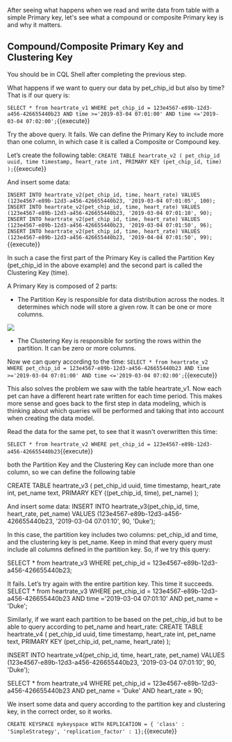 After seeing what happens when we read and write data from table with a simple Primary key, let's see what a compound or composite Primary key is and why it matters. 

## Compound/Composite Primary Key and Clustering Key

You should be in CQL Shell after completing the previous step. 

What happens if we want to query our data by pet_chip_id but also by time? That is if our query is:

`SELECT * from heartrate_v1 WHERE pet_chip_id = 123e4567-e89b-12d3-a456-426655440b23 AND time >='2019-03-04 07:01:00' AND time <='2019-03-04 07:02:00';`{{execute}}

Try the above query. It fails. We can define the Primary Key to include more than one column, in which case it is called a Composite or Compound key.

Let’s create the following table:
`CREATE TABLE heartrate_v2 (
   pet_chip_id uuid,
   time timestamp,
   heart_rate int,
   PRIMARY KEY (pet_chip_id, time)
);`{{execute}}

And insert some data:

`INSERT INTO heartrate_v2(pet_chip_id, time, heart_rate) VALUES (123e4567-e89b-12d3-a456-426655440b23, '2019-03-04 07:01:05', 100); 
INSERT INTO heartrate_v2(pet_chip_id, time, heart_rate) VALUES (123e4567-e89b-12d3-a456-426655440b23, '2019-03-04 07:01:10', 90); 
INSERT INTO heartrate_v2(pet_chip_id, time, heart_rate) VALUES (123e4567-e89b-12d3-a456-426655440b23, '2019-03-04 07:01:50', 96); 
INSERT INTO heartrate_v2(pet_chip_id, time, heart_rate) VALUES (123e4567-e89b-12d3-a456-426655440b23, '2019-04-04 07:01:50', 99);`{{execute}} 

In such a case the first part of the Primary Key is called the Partition Key (pet_chip_id in the above example) and the second part is called the Clustering Key (time).

A Primary Key is composed of 2 parts:

* The Partition Key is responsible for data distribution across the nodes. It determines which node will store a given row. It can be one or more columns.

![](https://university.scylladb.com/topic/primary-key-partition-key-clustering-key/architecture_ring_modified/#main)

* The Clustering Key is responsible for sorting the rows within the partition. It can be zero or more columns.


Now we can query according to the time:
`SELECT * from heartrate_v2 WHERE pet_chip_id = 123e4567-e89b-12d3-a456-426655440b23 AND time >='2019-03-04 07:01:00' AND time <='2019-03-04 07:02:00';`{{execute}}

This also solves the problem we saw with the table heartrate_v1. Now each pet can have a different heart rate written for each time period. This makes more sense and goes back to the first step in data modeling, which is thinking about which queries will be performed and taking that into account when creating the data model.

Read the data for the same pet, to see that it wasn't overwritten this time:

`SELECT * from heartrate_v2 WHERE pet_chip_id = 123e4567-e89b-12d3-a456-426655440b23`{{execute}} 

both the Partition Key and the Clustering Key can include more than one column, so we can define the following table 

CREATE TABLE heartrate_v3 (
   pet_chip_id uuid,
   time timestamp,
   heart_rate int,
   pet_name text,
   PRIMARY KEY ((pet_chip_id, time), pet_name)
);

And insert some data:
INSERT INTO heartrate_v3(pet_chip_id, time, heart_rate, pet_name) VALUES (123e4567-e89b-12d3-a456-426655440b23, '2019-03-04 07:01:10', 90, 'Duke'); 

In this case, the partition key includes two columns: pet_chip_id and time, and the clustering key is pet_name. Keep in mind that every query must include all columns defined in the partition key. So, if we try this query:

SELECT * from heartrate_v3 WHERE pet_chip_id = 123e4567-e89b-12d3-a456-426655440b23;

It fails. Let’s try again with the entire partition key. This time it succeeds. 
SELECT * from heartrate_v3 WHERE pet_chip_id = 123e4567-e89b-12d3-a456-426655440b23 AND time ='2019-03-04 07:01:10' AND pet_name = 'Duke'; 

Similarly, if we want each partition to be based on the pet_chip_id but to be able to query according to pet_name and heart_rate:
CREATE TABLE heartrate_v4 (
   pet_chip_id uuid,
   time timestamp,
   heart_rate int,
   pet_name text,
   PRIMARY KEY (pet_chip_id, pet_name, heart_rate)
);

INSERT INTO heartrate_v4(pet_chip_id, time, heart_rate, pet_name) VALUES (123e4567-e89b-12d3-a456-426655440b23, '2019-03-04 07:01:10', 90, 'Duke'); 

SELECT * from heartrate_v4 WHERE pet_chip_id = 123e4567-e89b-12d3-a456-426655440b23 AND pet_name = 'Duke' AND heart_rate = 90;

We insert some data and query according to the partition key and clustering key, in the correct order, so it works. 





`CREATE KEYSPACE mykeyspace WITH REPLICATION = { 'class' : 'SimpleStrategy', 'replication_factor' : 1};`{{execute}}


